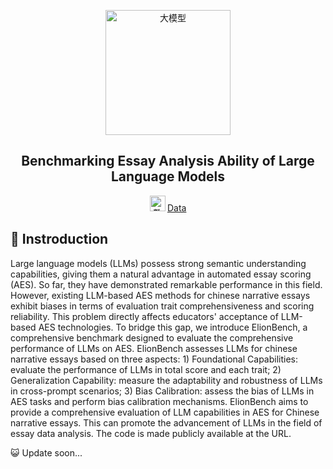 <p align="center">
  <img width="200" height="200" src="https://github.com/user-attachments/assets/9970c90e-bcf2-4764-94b8-46aa7de231f4" alt="大模型" />
</p>

<h2 align="center">
  Benchmarking Essay Analysis Ability of Large Language Models
</h2>

<p align="center">
  <strong>
    <img width="25" height="25" alt="数据库" src="https://github.com/user-attachments/assets/2626d4d3-3eae-49fe-8680-098fe4931827" />
  </strong>
  <a href="#"> Data </a>
</p>

## 👾 Instroduction
Large language models (LLMs) possess strong semantic understanding capabilities, giving them a natural advantage in automated essay scoring (AES). So far, they have demonstrated remarkable performance in this field. However, existing LLM-based AES methods for chinese narrative essays exhibit biases in terms of evaluation trait comprehensiveness and scoring reliability. This problem directly affects educators' acceptance of LLM-based AES technologies. To bridge this gap, we introduce ElionBench, a comprehensive benchmark designed to evaluate the comprehensive performance of LLMs on AES. ElionBench assesses LLMs for chinese narrative essays based on three aspects: 1) Foundational Capabilities: evaluate the performance of LLMs in total score and each trait; 2) Generalization Capability: measure the adaptability and robustness of LLMs in cross-prompt scenarios; 3) Bias Calibration: assess the bias of LLMs in AES tasks and perform bias calibration mechanisms. ElionBench aims to provide a comprehensive evaluation of LLM capabilities in AES for Chinese narrative essays. This can promote the advancement of LLMs in the field of essay data analysis. The code is made publicly available at the URL.


😺 Update soon...
